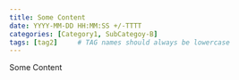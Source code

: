 ```yaml
---
title: Some Content   
date: YYYY-MM-DD HH:MM:SS +/-TTTT
categories: [Category1, SubCategoy-B]
tags: [tag2]     # TAG names should always be lowercase
---
```


Some Content

